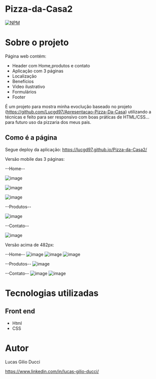 # Pizza-da-Casa2

[![NPM](https://img.shields.io/npm/l/react)](https://github.com/Lucgd97/xadrez-certo/blob/main/LICENSE) 

# Sobre o projeto
Página web contém:
- Header com Home,produtos e contato
- Aplicação com 3 páginas
- Localização
- Benefícios
- Video ilustrativo
- Formulários
- Footer
 
É um projeto para mostra minha evoclução  baseado no projeto (https://github.com/Lucgd97/Apresentacao-Pizza-Da-Casa) utilizando a técnicas e feito para ser responsivo com boas práticas de HTML/CSS... para futuro uso da pizzaria dos meus pais.

## Como é a página

Segue deploy da aplicação:
https://lucgd97.github.io/Pizza-da-Casa2/

Versão mobile das 3 páginas:

--Home--

![image](https://user-images.githubusercontent.com/93284766/188981336-58b31ca8-6f69-48d5-938d-7439104ee4bb.png)

![image](https://user-images.githubusercontent.com/93284766/188981584-ca66fd39-4f89-4d0a-8d95-765b0aa1ab81.png)

![image](https://user-images.githubusercontent.com/93284766/188981657-9785512e-c308-4de4-bbe8-bbef9785422d.png)

--Produtos--

![image](https://user-images.githubusercontent.com/93284766/188981068-da8bb99f-a1e7-415a-bac0-5b40f73e32d2.png)

--Contato--

![image](https://user-images.githubusercontent.com/93284766/188981205-4d73eec5-5f46-404c-88c4-40e3a54ebe44.png)

Versão acima de 482px:

--Home--
![image](https://user-images.githubusercontent.com/93284766/188982045-1741e47d-c3dd-414c-a339-7e20c9100497.png)
![image](https://user-images.githubusercontent.com/93284766/188982129-e5e4fabf-d757-4ba5-bda9-d36661fa8014.png)
![image](https://user-images.githubusercontent.com/93284766/188982183-61053fa9-958f-42e9-86e3-6247b992ccb3.png)

--Produtos--
![image](https://user-images.githubusercontent.com/93284766/188983024-fa6ad750-f454-4c74-9742-bdfeb4ca0c11.png)

--Contato--
![image](https://user-images.githubusercontent.com/93284766/188983151-0dce621e-af66-424f-959e-1ca2c9d96c88.png)
![image](https://user-images.githubusercontent.com/93284766/188983195-c18b4a9b-0ec2-485c-8f86-ba894af3b0f2.png)

# Tecnologias utilizadas
## Front end
- Html
- CSS

# Autor

Lucas Gilio Ducci

https://www.linkedin.com/in/lucas-gilio-ducci/

